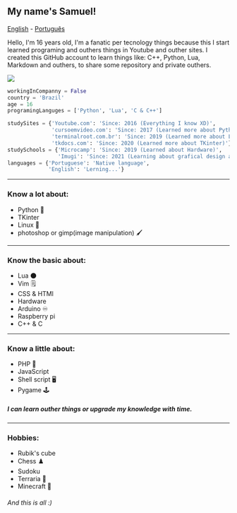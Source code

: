 ## My name's Samuel!

[English](https://github.com/Samuel-de-Oliveira/Samuel-de-Oliveira) - [Português](https://github.com/Samuel-de-Oliveira/Samuel-de-Oliveira/blob/main/LEIA-ME.md)

Hello, I'm 16 years old, I'm a fanatic per tecnology things because this I start
learned programing and outhers things in Youtube and outher sites. I created this
GitHub account to learn things like: C++, Python, Lua, Markdown and outhers, to
share some repository and private outhers.

<img src="https://github-readme-stats.vercel.app/api/top-langs/?username=samuel-de-oliveira&layout=compact&theme=darcula">

``` Python
workingInCompanny = False
country = 'Brazil'
age = 16
programingLanguges = ['Python', 'Lua', 'C & C++']

studySites = {'Youtube.com': 'Since: 2016 (Everything I know XD)',
              'cursoemvideo.com': 'Since: 2017 (Learned more about Python and basic Linux)',
              'terminalroot.com.br': 'Since: 2019 (Learned more about Linux)'
              'tkdocs.com': 'Since: 2020 (Learned more about TKinter)'}
studySchools = {'Microcamp': 'Since: 2019 (Learned about Hardware)',
                'Imugi': 'Since: 2021 (Learning about grafical design and english)'}
languages = {'Portuguese': 'Native language', 
             'English': 'Lerning...'}
```

---
### Know a lot about:
- Python 🐍
- TKinter
- Linux 🐧
- photoshop or gimp(image manipulation) 🖌️

---
### Know the basic about:
- Lua 🌑
- Vim 🗒️
- CSS & HTMl
- Hardware
- Arduino ♾️
- Raspberry pi
- C++ & C

---
### Know a little about:
- PHP 🐘
- JavaScript
- Shell script 🖥️
- Pygame 🕹️

##### I can learn outher things or upgrade my knowledge with time.

---
### Hobbies:
- Rubik's cube
- Chess ♟️
- Sudoku
- Terraria 🌳
- Minecraft 🏹

###### *And this is all :)*
